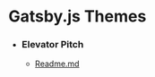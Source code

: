 # Gatsby.js Themes

- ### Elevator Pitch

  - [Readme.md](./packages/gatsby-theme-elevator-pitch/README.md)
